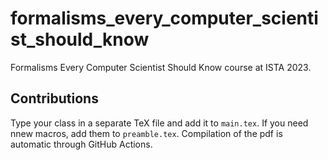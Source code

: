 # formalisms_every_computer_scientist_should_know

Formalisms Every Computer Scientist Should Know course at ISTA 2023.

## Contributions

Type your class in a separate TeX file and add it to `main.tex`.
If you need nnew macros, add them to `preamble.tex`.
Compilation of the pdf is automatic through GitHub Actions.
